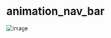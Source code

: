 # animation_nav_bar

![image](https://github.com/user-attachments/assets/18b3d6f2-3eec-4a83-a9ec-c44410cc7421)


